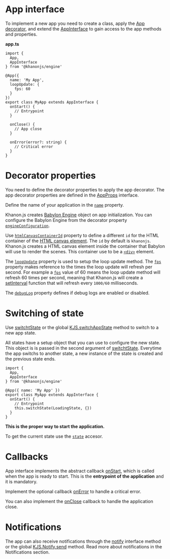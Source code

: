 # App interface
To implement a new app you need to create a class, apply the [App decorator](https://khanonjs.com/api-docs/functions/decorators_app.App.html), and extend the [AppInterface](https://khanonjs.com/api-docs/classes/decorators_app.AppInterface.html) to gain access to the app methods and properties.

**app.ts**
```
import {
  App,
  AppInterface
} from '@khanonjs/engine'

@App({
  name: 'My App',
  loopUpdate: {
    fps: 60
  }
})
export class MyApp extends AppInterface {
  onStart() {
    // Entrypoint
  }

  onClose() {
    // App close
  }

  onError(error?: string) {
    // Critical error
  }
}
```

# Decorator properties

You need to define the decorator properties to apply the app decorator. The app decorator properties are defined in the [AppProps](https://khanonjs.com/api-docs/interfaces/decorators_app.AppProps.html) interface.

Define the name of your application in the [`name`](https://khanonjs.com/api-docs/interfaces/decorators_app.AppProps.html#name) property.

Khanon.js creates [Babylon Engine](https://doc.babylonjs.com/typedoc/classes/BABYLON.Engine) object on app initialization. You can configure the Babylon Engine from the decorator property [`engineConfiguration`](https://khanonjs.com/api-docs/types/types.EngineConfiguration.html).

Use [`htmlCanvasContainerId`](https://khanonjs.com/api-docs/interfaces/decorators_app.AppProps.html#htmlCanvasContainerId) property to define a different `id` for the HTML container of the [HTML canvas element](https://developer.mozilla.org/en-US/docs/Web/API/HTMLCanvasElement). The `id` by default is `khanonjs`. Khanon.js creates a HTML canvas element inside the container that Babylon will use to render the scenes. This container use to be a [`<div>`](https://developer.mozilla.org/en-US/docs/Web/HTML/Element/div) element.

The [`loopUpdate`](https://khanonjs.com/api-docs/interfaces/decorators_app.AppProps.html#loopUpdate) property is used to setup the loop update method. The [`fps`](https://khanonjs.com/api-docs/interfaces/decorators_app.AppPropLoopUpdate.html#fps) property makes reference to the times the loop update will refresh per second. For example a [`fps`](https://khanonjs.com/api-docs/interfaces/decorators_app.AppPropLoopUpdate.html#fps) value of 60 means the loop update method will refresh 60 times per second, meaning that Khanon.js will create a [setInterval](https://developer.mozilla.org/es/docs/Web/API/setInterval) function that will refresh every `1000/60` milliseconds.

The [`debugLog`](https://khanonjs.com/api-docs/interfaces/decorators_app.AppProps.html#debugLog) property defines if debug logs are enabled or disabled.

# Switching of state

Use [switchtState](https://khanonjs.com/api-docs/classes/decorators_app.AppInterface.html#startState) or the global [KJS.switchAppState](https://khanonjs.com/api-docs/functions/kjs.KJS.switchAppState.html) method to switch to a new app state.

All states have a setup object that you can use to configure the new state. This object is is passed in the second argument of [switchtState](https://khanonjs.com/api-docs/classes/decorators_app.AppInterface.html#startState). Everytime the app switchs to another state, a new instance of the state is created and the previous state ends.
```
import {
  App,
  AppInterface
} from '@khanonjs/engine'

@App({ name: 'My App' })
export class MyApp extends AppInterface {
  onStart() {
    // Entrypoint
    this.switchState(LoadingState, {})
  }
}
```

**This is the proper way to start the application.**

To get the current state use the [`state`](https://khanonjs.com/api-docs/classes/decorators_app.AppInterface.html#state) accesor.

# Callbacks

App interface implements the abstract callback [onStart](https://khanonjs.com/api-docs/classes/decorators_app.AppInterface.html#onStart), which is called when the app is ready to start. This is the **entrypoint of the application** and it is mandatory.

Implement the optional callback [onError](https://khanonjs.com/api-docs/classes/decorators_app.AppInterface.html#onError) to handle a critical error.

You can also implement the [onClose](https://khanonjs.com/api-docs/classes/decorators_app.AppInterface.html#onClose) callback to handle the application close.

# Notifications

The app can also receive notifications through the [notify](https://khanonjs.com/api-docs/classes/decorators_app.AppInterface.html#notify) interface method or the global [KJS.Notify.send](https://khanonjs.com/api-docs/functions/kjs.KJS.Notify.send.html) method. Read more about notifications in the Notifications section.